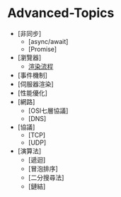 # Advanced-Topics

* [非同步]
    * [async/await]
    * [Promise]
* [瀏覽器]
    * [渲染流程](https://www.gushiciku.cn/pl/gpqt/zh-tw)
* [事件機制]
* [伺服器渲染]
* [性能優化]
* [網路]
    * [OSI七層協議]
    * [DNS]
* [協議]
    * [TCP]
    * [UDP]
* [演算法]
    * [遞迴]
	* [冒泡排序]
	* [二分搜尋法]
	* [鏈結]
